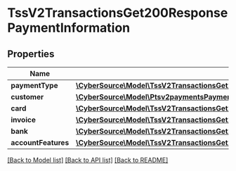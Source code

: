 # TssV2TransactionsGet200ResponsePaymentInformation

## Properties
Name | Type | Description | Notes
------------ | ------------- | ------------- | -------------
**paymentType** | [**\CyberSource\Model\TssV2TransactionsGet200ResponsePaymentInformationPaymentType**](TssV2TransactionsGet200ResponsePaymentInformationPaymentType.md) |  | [optional] 
**customer** | [**\CyberSource\Model\Ptsv2paymentsPaymentInformationCustomer**](Ptsv2paymentsPaymentInformationCustomer.md) |  | [optional] 
**card** | [**\CyberSource\Model\TssV2TransactionsGet200ResponsePaymentInformationCard**](TssV2TransactionsGet200ResponsePaymentInformationCard.md) |  | [optional] 
**invoice** | [**\CyberSource\Model\TssV2TransactionsGet200ResponsePaymentInformationInvoice**](TssV2TransactionsGet200ResponsePaymentInformationInvoice.md) |  | [optional] 
**bank** | [**\CyberSource\Model\TssV2TransactionsGet200ResponsePaymentInformationBank**](TssV2TransactionsGet200ResponsePaymentInformationBank.md) |  | [optional] 
**accountFeatures** | [**\CyberSource\Model\TssV2TransactionsGet200ResponsePaymentInformationAccountFeatures**](TssV2TransactionsGet200ResponsePaymentInformationAccountFeatures.md) |  | [optional] 

[[Back to Model list]](../README.md#documentation-for-models) [[Back to API list]](../README.md#documentation-for-api-endpoints) [[Back to README]](../README.md)


